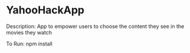YahooHackApp
======================

Description:
App to empower users to choose the content they see in the movies they watch

To Run:
npm install



